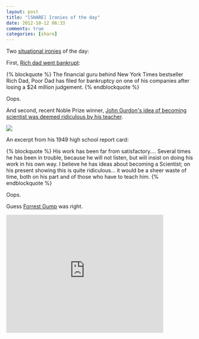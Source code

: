 ```yaml
---
layout: post
title: "[SHARE] Ironies of the day"
date: 2012-10-12 06:33
comments: true
categories: [share]
---
```


Two [situational ironies](http://theoatmeal.com/comics/irony) of the day:

First, [Rich dad went bankrupt](http://www.dailymail.co.uk/news/article-2215642/Rich-Dad-Poor-Dad-bankrupt-dad-Best-selling-author-files-corporate-bankruptcy-losing-24m-judgement.html#comments):

{% blockquote %}
The financial guru behind New York Times bestseller Rich Dad, Poor Dad has filed for bankruptcy on one of his companies after losing a $24 million judgement.
{% endblockquote %}

Oops.

<!-- more -->

And second, recent Noble Prize winner, [John Gurdon's idea of becoming scientist was deemed ridiculous by his teacher](http://boingboing.net/2012/10/11/great-moments-in-irony.html).

![](http://boingboing.net/wp-content/uploads/2012/10/gurdon-600x293.jpeg)

An excerpt from his 1949 high school report card:

{% blockquote %}
His work has been far from satisfactory…. Several times he has been in trouble, because he will not listen, but will insist on doing his work in his own way. I believe he has ideas about becoming a Scientist; on his present showing this is quite ridiculous… it would be a sheer waste of time, both on his part and of those who have to teach him.
{% endblockquote %}

Oops.

Guess [Forrest Gump](http://www.imdb.com/title/tt0109830/) was right.
<div class="video-container">
<iframe width="420" height="315" src="http://www.youtube.com/embed/R_M9WrTC_qM" frameborder="0" allowfullscreen></iframe>
</div>